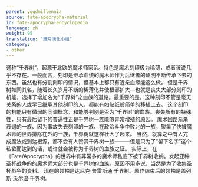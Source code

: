 ```yaml
---
parent: yggdmillennia
source: fate-apocrypha-material
id: fate-apocrypha-encyclopedia
language: zh
weight: 95
translation: "譯月漢化小组"
category:
- other
---
```


通称“千界树”，起源于北欧的魔术师家系。特色是魔术刻印极为稀薄，或者该说几乎不存在。一般而言，刻印是继承血统的魔术师作为后继者的证明不断传承下去的东西。虽然也有分割刻印的情况，但基本上都只有近亲血缘能这么做。
但是千界树如同其名，随着长久岁月不断的稀薄化并使根部扩大―也就是丧失大部分刻印的机能，选择了增加名为“千界树”之血族的道路。最重要的是，这种刻印不管是毫无关系的人或早已继承其他刻印的人，都能有如贴纸般简单的移植上去。
这个刻印的机能只有微弱的同调概念，和能够判别是否为“千界树”的血族。丧失所有的特殊性，只有最后留下的普遍性正是千界树一族能够异常增殖的原因。
魔术回路渐渐衰退的一族、因为事故失去刻印的一族、在政治斗争中败北的一族，聚集了快被魔术师的世界排除在外的一族，千界树就这样壮大了起来。
当然，就算之中有人完成魔法或到达根源，都不会有人赞赏千界树一族―――但是只为了“留下名字”这个私欲而达到的话，或许就会被称为千界树的血族之证。
实际上，在《Fate/Apocrypha》的世界中有非常多的魔术师私底下被千界树收纳。发起亚种圣杯战争的的魔术师大部分也是千界树的血族。原因不用多说，当然是为了收集圣杯战争的资料。
现在的领袖是达尼克·普雷斯通·千界树。原作结束后的领袖是盖列斯·沃尔温·千界树。
